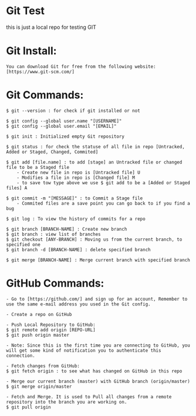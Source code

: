 # Git Test

this is just a local repo for testing GIT

# Git Install:

    You can download Git for free from the following website: [https://www.git-scm.com/]

# Git Commands:

    $ git --version : for check if git installed or not

    $ git config --global user.name "[USERNAME]"
    $ git config --global user.email "[EMAIL]"

    $ git init : Initialized empty Git repository

    $ git status : for check the statuse of all file in repo [Untracked, Added or Staged, Changed, Commited]

    $ git add [file.name] : to add [stage] an Untracked file or changed file to be a Staged file
        - Create new file in repo is [Untracked file] U
        - Modifies a file in repo is [Changed file] M
        - to save tow type above we use $ git add to be a [Added or Staged files] A

    $ git commit -m "[MESSAGE]" : to Commit a Stage file
        - Commited files are a save point you can go back to if you find a bug

    $ git log : To view the history of commits for a repo

    $ git branch [BRANCH-NAME] : Create new branch
    $ git branch : view list of branches
    $ git checkout [ANY-BRANCH] : Moving us from the current branch, to specified one
    $ git branch -d [BRANCH-NAME] : delete specified branch

    $ git merge [BRANCH-NAME] : Merge current branch with specified branch


# GitHub Commands:
    - Go to [https://github.com/] and sign up for an account, Remember to use the same e-mail address you used in the Git config.

    - Create a repo on GitHub

    - Push Local Repository to GitHub:
    $ git remote add origin [REPO-URL]
    $ git push origin master

    - Note: Since this is the first time you are connecting to GitHub, you will get some kind of notification you to authenticate this connection.

    - Fetch changes from GitHub:
    $ git fetch origin : to see what has changed on GitHub in this repo

    - Merge our current branch (master) with GitHub branch (origin/master)
    $ git merge origin/master

    - Fetch and Merge. It is used to Pull all changes from a remote repository into the branch you are working on.
    $ git pull origin
